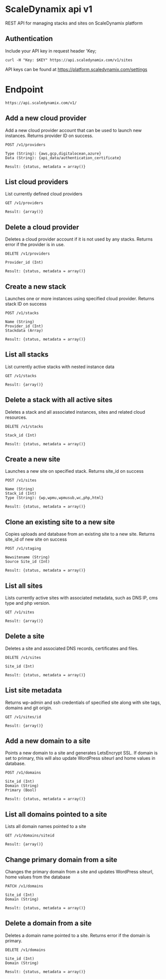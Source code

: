 # ScaleDynamix api v1

REST API for managing stacks and sites on ScaleDynamix platform

## Authentication

Include your API key in request header 'Key; 

    curl -H "Key: $KEY" https://api.scaledynamix.com/v1/sites
API keys can be found at https://platform.scaledynamix.com/settings

# Endpoint

	https://api.scaledynamix.com/v1/

## Add a new cloud provider

Add a new cloud provider account that can be used to launch new instances. Returns provider ID on success.

	POST /v1/providers

	Type (String): {aws,gcp,digitalocean,azure}
	Data (String): {api_data/authentication_certificate}

	Result: {status, metadata = array()}

## List cloud providers

List currently defined cloud providers

	GET /v1/providers

	Result: {array()}

## Delete a cloud provider

Deletes a cloud provider account if it is not used by any stacks. Returns error if the provider is in use.

	DELETE /v1/providers

	Provider_id (Int)

	Result: {status, metadata = array()}
		
## Create a new stack

Launches one or more instances using specified cloud provider. Returns stack ID on success

	POST /v1/stacks
	
	Name (String)
	Provider_id (Int)
	Stackdata (Array)

	Result: {status, metadata = array()}

## List all stacks

List currently active stacks with nested instance data

	GET /v1/stacks

	Result: {array()}

## Delete a stack with all active sites

Deletes a stack and all associated instances, sites and related cloud resources. 

	DELETE /v1/stacks

	Stack_id (Int)

	Result: {status, metadata = array()}
	
## Create a new site

Launches a new site on specified stack. Returns site_id on success

	POST /v1/sites
	
	Name (String)
	Stack_id (Int)
	Type (String): {wp,wpmu,wpmusub,wc,php,html}

	Result: {status, metadata = array()}


## Clone an existing site to a new site

Copies uploads and database from an existing site to a new site. Returns site_id of new site on success

	POST /v1/staging
	
	Newsitename (String)
	Source Site_id (Int)

	Result: {status, metadata = array()}

## List all sites

Lists currently active sites with associated metadata, such as DNS IP, cms type and php version.

	GET /v1/sites

	Result: {array()}

## Delete a site

Deletes a site and associated DNS records, certificates and files.

	DELETE /v1/sites

	Site_id (Int)

	Result: {status, metadata = array()}

## List site metadata

Returns wp-admin and ssh credentials of specified site along with site tags, domains and git origin.

	GET /v1/sites/id

	Result: {array()}
		
## Add a new domain to a site

Points a new domain to a site and generates LetsEncrypt SSL. If domain is set to primary, this will also update WordPress siteurl and home values in database. 

	POST /v1/domains
	
	Site_id (Int)
	Domain (String)
	Primary (Bool)

	Result: {status, metadata = array()}

## List all domains pointed to a site

Lists all domain names pointed to a site

	GET /v1/domains/siteid

	Result: {array()}

## Change primary domain from a site
Changes the primary domain from a site and updates WordPress siteurl, home values from the database

	PATCH /v1/domains
	
	Site_id (Int)
	Domain (String)

	Result: {status, metadata = array()}
	
## Delete a domain from a site
Deletes a domain name pointed to a site. Returns error if the domain is primary.

	DELETE /v1/domains

	Site_id (Int)
	Domain (String)

	Result: {status, metadata = array()}
